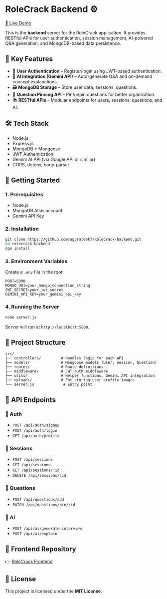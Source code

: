 # RoleCrack Backend ⚙️

[🔗 Live Demo](https://role-crack-frontend.vercel.app/)

This is the **backend** server for the RoleCrack application. It provides RESTful APIs for user authentication, session management, AI-powered Q&A generation, and MongoDB-based data persistence.

## 🚀 Key Features

- 🔐 **User Authentication** – Register/login using JWT-based authentication.
- 🤖 **AI Integration (Gemini API)** – Auto-generate Q&A and on-demand concept explanations.
- 🗃️ **MongoDB Storage** – Store user data, sessions, questions.
- 📌 **Question Pinning API** – Pin/unpin questions for better organization.
- 📚 **RESTful APIs** – Modular endpoints for users, sessions, questions, and AI.

## 🛠️ Tech Stack

- Node.js
- Express.js
- MongoDB + Mongoose
- JWT Authentication
- Gemini AI API (via Google API or similar)
- CORS, dotenv, body-parser

## 🔧 Getting Started

### 1. Prerequisites

- Node.js
- MongoDB Atlas account
- Gemini API Key

### 2. Installation

```bash
git clone https://github.com/agprateek7/RoleCrack-backend.git
cd rolecrack-backend
npm install
```

### 3. Environment Variables

Create a `.env` file in the root:

```env
PORT=5000
MONGO_URI=your_mongo_connection_string
JWT_SECRET=your_jwt_secret
GEMINI_API_KEY=your_gemini_api_key
```

### 4. Running the Server

```bash
node server.js
```

Server will run at `http://localhost:5000`.

## 📁 Project Structure

```
src/
├── controllers/         # Handles logic for each API
├── models/              # Mongoose models (User, Session, Question)
├── routes/              # Route definitions
├── middleware/          # JWT auth middleware
├── utils/               # Helper functions, Gemini API integration
├── uploads/             # For storing user profile images
└── server.js             # Entry point
```

## 🔌 API Endpoints

### 🔐 Auth

- `POST /api/auth/signup`  
- `POST /api/auth/login`  
- `GET /api/auth/profile`

### 📁 Sessions

- `POST /api/sessions`  
- `GET /api/sessions`  
- `GET /api/sessions/:id`  
- `DELETE /api/sessions/:id`

### 🧠 Questions

- `POST /api/questions/add`  
- `PATCH /api/questions/pin/:id`

### 🤖 AI

- `POST /api/ai/generate-interview`  
- `POST /api/ai/explain`

## 🔗 Frontend Repository

👉 [RoleCrack Frontend](https://github.com/agprateek7/RoleCrack-frontend)

## 📄 License

This project is licensed under the **MIT License**.